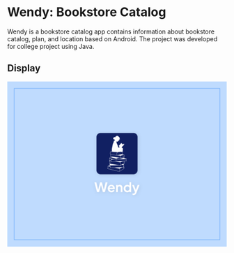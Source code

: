# Wendy: Bookstore Catalog
Wendy is a bookstore catalog app contains information about bookstore catalog, plan, and location based on Android. The project was developed for college project using Java.

## Display
![Display](https://raw.githubusercontent.com/luqmanherifa/luqman-herifa-personal-portfolio-v2/main/src/images/mobile_wendy.png)
